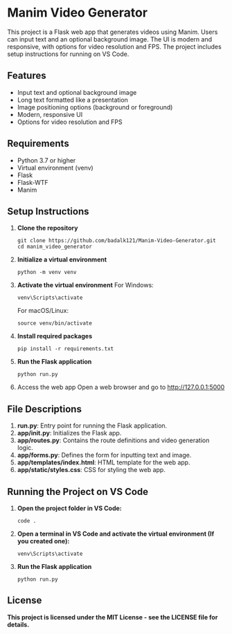 # Manim Video Generator
This project is a Flask web app that generates videos using Manim. Users can input text and an optional background image. The UI is modern and responsive, with options for video resolution and FPS. The project includes setup instructions for running on VS Code.


## Features
- Input text and optional background image
- Long text formatted like a presentation
- Image positioning options (background or foreground)
- Modern, responsive UI
- Options for video resolution and FPS


## Requirements
- Python 3.7 or higher
- Virtual environment (venv)
- Flask
- Flask-WTF
- Manim


## Setup Instructions
1. **Clone the repository**

   ```shell
   git clone https://github.com/badalk121/Manim-Video-Generator.git
   cd manim_video_generator
   ```
   
2. **Initialize a virtual environment**
   ```shell
   python -m venv venv
   ```

3. **Activate the virtual environment**
   For Windows:
   ```shell
   venv\Scripts\activate
   ```
   For macOS/Linux:
   ```shell
   source venv/bin/activate
   ```
   
4. **Install required packages**
   ```shell
   pip install -r requirements.txt
   ```
    
5. **Run the Flask application**
   ```shell
   python run.py
   ```

6. Access the web app
Open a web browser and go to http://127.0.0.1:5000

## File Descriptions
1. **run.py**: Entry point for running the Flask application.
2. **app/__init__.py**: Initializes the Flask app.
3. **app/routes.py**: Contains the route definitions and video generation logic.
4. **app/forms.py**: Defines the form for inputting text and image.
5. **app/templates/index.html**: HTML template for the web app.
6. **app/static/styles.css**: CSS for styling the web app.


## Running the Project on VS Code
1. **Open the project folder in VS Code:**
   ```shell
   code .
   ```

2. **Open a terminal in VS Code and activate the virtual environment (If you created one):**
   ```shell
   venv\Scripts\activate
   ```

3. **Run the Flask application**
   ```shell
   python run.py
   ```

## License
**This project is licensed under the MIT License - see the LICENSE file for details.**
